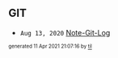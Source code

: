 ## GIT


* <code>Aug 13, 2020</code> [Note-Git-Log](2020-08-13T14-39-44-note-git-log.md)

<sup><sub>generated 11 Apr 2021 21:07:16 by <a href='https://github.com/senorprogrammer/til'>til</a></sub></sup>
